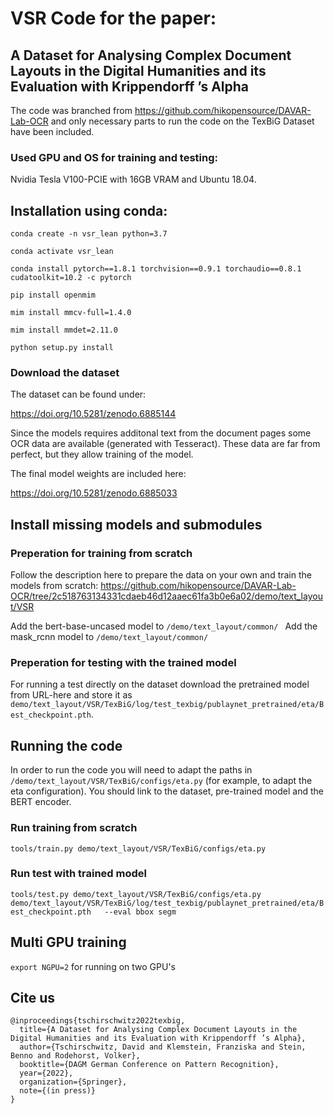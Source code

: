 # VSR Code for the paper:
## A Dataset for Analysing Complex Document Layouts in the Digital Humanities and its Evaluation with Krippendorff ’s Alpha

The code was branched from https://github.com/hikopensource/DAVAR-Lab-OCR and only necessary parts to run the code on the TexBiG Dataset have been included.

### Used GPU and OS for training and testing:

Nvidia Tesla V100-PCIE with 16GB VRAM and Ubuntu 18.04.

## Installation using conda:

`conda create -n vsr_lean python=3.7`

`conda activate vsr_lean`

`conda install pytorch==1.8.1 torchvision==0.9.1 torchaudio==0.8.1 cudatoolkit=10.2 -c pytorch`

`pip install openmim`

`mim install mmcv-full=1.4.0`

`mim install mmdet=2.11.0`

`python setup.py install`

### Download the dataset

The dataset can be found under:

https://doi.org/10.5281/zenodo.6885144

Since the models requires additonal text from the document pages some OCR data are available (generated with Tesseract). These data are far from perfect, but they allow training of the model. 

The final model weights are included here:

https://doi.org/10.5281/zenodo.6885033

## Install missing models and submodules

### Preperation for training from scratch

Follow the description here to prepare the data on your own and train the models from scratch: https://github.com/hikopensource/DAVAR-Lab-OCR/tree/2c518763134331cdaeb46d12aaec61fa3b0e6a02/demo/text_layout/VSR  

Add the bert-base-uncased model to `/demo/text_layout/common/ ` 
Add the mask_rcnn model to `/demo/text_layout/common/`

### Preperation for testing with the trained model

For running a test directly on the dataset download the pretrained model from URL-here and store it as `demo/text_layout/VSR/TexBiG/log/test_texbig/publaynet_pretrained/eta/Best_checkpoint.pth`.

## Running the code

In order to run the code you will need to adapt the paths in `/demo/text_layout/VSR/TexBiG/configs/eta.py` (for example, to adapt the eta configuration).
You should link to the dataset, pre-trained model and the BERT encoder.

### Run training from scratch

`tools/train.py demo/text_layout/VSR/TexBiG/configs/eta.py`

### Run test with trained model
`tools/test.py demo/text_layout/VSR/TexBiG/configs/eta.py  
demo/text_layout/VSR/TexBiG/log/test_texbig/publaynet_pretrained/eta/Best_checkpoint.pth  
--eval bbox segm`

## Multi GPU training

`export NGPU=2` for running on two GPU's

## Cite us

```
@inproceedings{tschirschwitz2022texbig,
  title={A Dataset for Analysing Complex Document Layouts in the Digital Humanities and its Evaluation with Krippendorff ’s Alpha},
  author={Tschirschwitz, David and Klemstein, Franziska and Stein, Benno and Rodehorst, Volker},
  booktitle={DAGM German Conference on Pattern Recognition},
  year={2022},
  organization={Springer},
  note={(in press)}
}
```